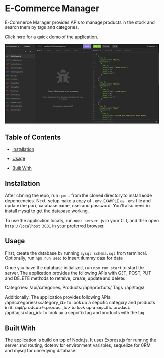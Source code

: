 # E-Commerce Manager

E-Commerce Manager provides APIs to manage products in the stock and search them by tags and categories.

Click [here](https://drive.google.com/file/d/196rigeKhHgBDy6WwqW--K9HWgCxuljxW/view) for a quick demo of the application.

![Notes page](/assets/images/ecommerce-manager.png)


## Table of Contents

* [Installation](#installation)

* [Usage](#usage)

* [Built With](#built-with)


## Installation

After cloning the repo, run `npm i` from the cloned directory to install node dependencies. 
Next, setup make a copy of `.env.EXAMPLE` as `.env` file and update the port, database name, user and password. You'll also need to install mysql to get the database working.

To use the application locally, run `node server.js` in your CLI, and then open `http://localhost:3001` in your preferred browser.


## Usage

First, create the database by running `mysql schema.sql` from termincal. Optionally, run `npm run seed` to insert dummy data for data.

Once you have the database initialized, run `npm run start` to start the server.
The application provides the following APIs with GET, POST, PUT and DELETE methods to retreive, create, update and delete:

Categories: /api/categories/
Products: /api/prodcuts/
Tags: /api/tags/

Additionally, The application provides following APIs:
/api/categories/<category_id> to look up a sepcific category and products in it.
/api/prodcuts/<product_id> to look up a sepcific product.
/api/tags/<tag_id> to look up a sepcific tag and products with the tag.


## Built With

The application is build on top of Node.js. It uses Express.js for running the server and routing, dotenv for environment variables, sequelize for ORM and mysql for underlying database.